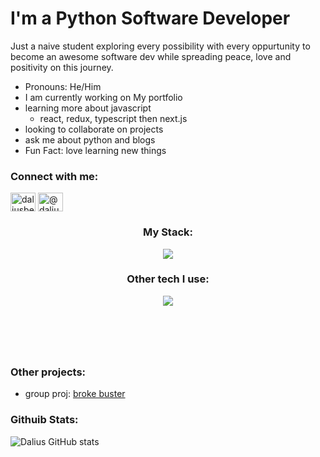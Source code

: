 # I'm a Python Software Developer 

Just a naive student exploring every possibility with every oppurtunity to become an awesome software dev while spreading peace, love and positivity on this journey.


* Pronouns: He/Him
* I am currently working on My portfolio
* learning more about javascript 
  * react, redux, typescript then next.js
* looking to collaborate on projects 
* ask me about python and blogs 
* Fun Fact: love learning new things




### Connect with me:
<p>
<a href="https://linkedin.com/in/dalius-beck-jr" target="blank"><img align="center" src="https://raw.githubusercontent.com/rahuldkjain/github-profile-readme-generator/master/src/images/icons/Social/linked-in-alt.svg" alt="daliusbeckjr" height="30" width="40" /></a>
 <a href="https://medium.com/@daliusbeckjr" target="blank"><img align="center" src="https://raw.githubusercontent.com/rahuldkjain/github-profile-readme-generator/master/src/images/icons/Social/medium.svg" alt="@daliusbeckxiv" height="30" width="40" /></a> 


<h3 align="center"> My Stack: </h3>
<p align="center">
  <a href="https://skillicons.dev">
    <img src="https://skillicons.dev/icons?i=git,django,mysql,react,tailwind,sass" />
  </a>
</p>

<h3 align="center"> Other tech I use: </h3>
<p align="center">
  <a href="https://skillicons.dev">
    <img src="https://skillicons.dev/icons?i=aws,fastapi,mongodb,docker" />
  </a>
</p>


#
<br />
<br />

### Other projects:

* group proj: [broke buster](https://github.com/Tiarawayz/movie_app)

### Githuib Stats:

![Dalius GitHub stats](https://github-readme-stats.vercel.app/api?username=DaliusBeckjr&show_icons=true&theme=cobalt)
